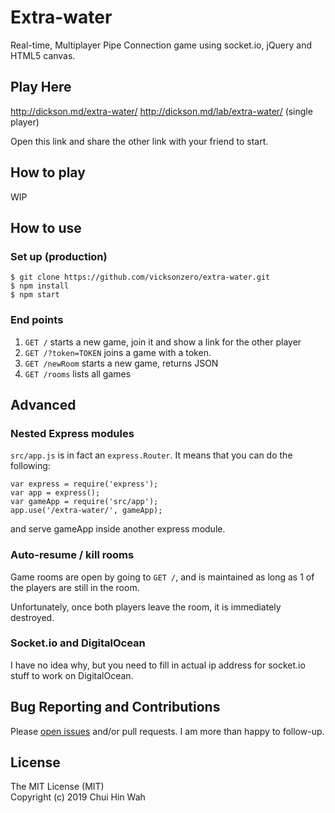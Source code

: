 # Extra-water

Real-time, Multiplayer Pipe Connection game using socket.io, jQuery and HTML5 canvas.


## Play Here

http://dickson.md/extra-water/
http://dickson.md/lab/extra-water/  (single player)


Open this link and share the other link with your friend to start.


## How to play

WIP

## How to use

### Set up (production)

    $ git clone https://github.com/vicksonzero/extra-water.git
    $ npm install
    $ npm start


### End points

1. `GET /` starts a new game, join it and show a link for the other player
2. `GET /?token=TOKEN` joins a game with a token.
3. `GET /newRoom` starts a new game, returns JSON
4. `GET /rooms` lists all games


## Advanced

### Nested Express modules

`src/app.js` is in fact an `express.Router`. It means that you can do the following:

    var express = require('express');
    var app = express();
    var gameApp = require('src/app');
    app.use('/extra-water/', gameApp);

and serve gameApp inside another express module.


### Auto-resume / kill rooms

Game rooms are open by going to `GET /`, and is maintained as long as 1 of the players are still in the room.

Unfortunately, once both players leave the room, it is immediately destroyed.


### Socket.io and DigitalOcean

I have no idea why, but you need to fill in actual ip address for socket.io stuff to work on DigitalOcean.



## Bug Reporting and Contributions

Please [open issues][issues] and/or pull requests. I am more than happy to follow-up.


## License

The MIT License (MIT)  
Copyright (c) 2019 Chui Hin Wah


[issues]: https://github.com/vicksonzero/extra-water/issues

